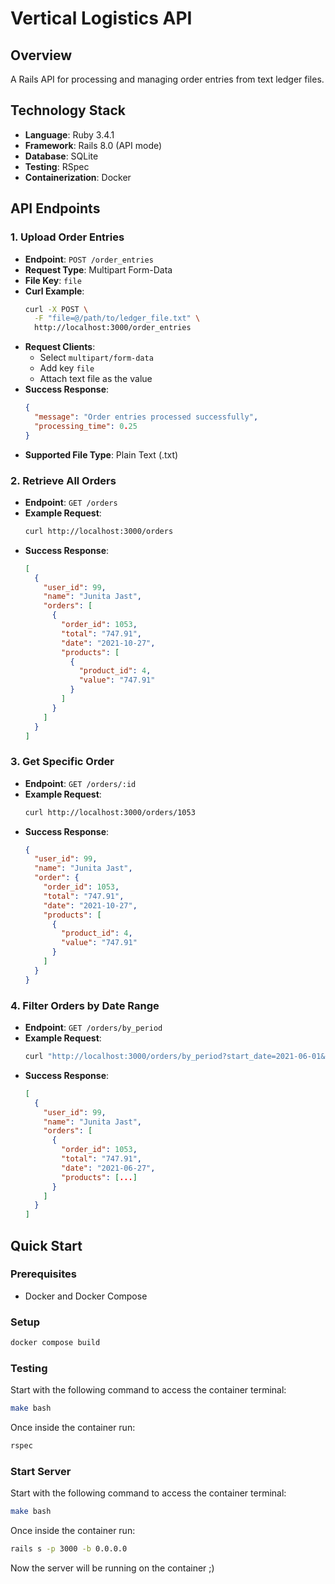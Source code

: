 # Vertical Logistics API

## Overview

A Rails API for processing and managing order entries from text ledger files.

## Technology Stack

- **Language**: Ruby 3.4.1
- **Framework**: Rails 8.0 (API mode)
- **Database**: SQLite
- **Testing**: RSpec
- **Containerization**: Docker

## API Endpoints

### 1. Upload Order Entries
- **Endpoint**: `POST /order_entries`
- **Request Type**: Multipart Form-Data
- **File Key**: `file`
- **Curl Example**:
  ```bash
  curl -X POST \
    -F "file=@/path/to/ledger_file.txt" \
    http://localhost:3000/order_entries
  ```
- **Request Clients**:
  - Select `multipart/form-data`
  - Add key `file`
  - Attach text file as the value
- **Success Response**:
  ```json
  {
    "message": "Order entries processed successfully",
    "processing_time": 0.25
  }
  ```
- **Supported File Type**: Plain Text (.txt)

### 2. Retrieve All Orders
- **Endpoint**: `GET /orders`
- **Example Request**:
  ```bash
  curl http://localhost:3000/orders
  ```
- **Success Response**:
  ```json
  [
    {
      "user_id": 99,
      "name": "Junita Jast",
      "orders": [
        {
          "order_id": 1053,
          "total": "747.91",
          "date": "2021-10-27",
          "products": [
            {
              "product_id": 4,
              "value": "747.91"
            }
          ]
        }
      ]
    }
  ]
  ```

### 3. Get Specific Order
- **Endpoint**: `GET /orders/:id`
- **Example Request**:
  ```bash
  curl http://localhost:3000/orders/1053
  ```
- **Success Response**:
  ```json
  {
    "user_id": 99,
    "name": "Junita Jast",
    "order": {
      "order_id": 1053,
      "total": "747.91",
      "date": "2021-10-27",
      "products": [
        {
          "product_id": 4,
          "value": "747.91"
        }
      ]
    }
  }
  ```

### 4. Filter Orders by Date Range
- **Endpoint**: `GET /orders/by_period`
- **Example Request**:
  ```bash
  curl "http://localhost:3000/orders/by_period?start_date=2021-06-01&end_date=2021-07-31"
  ```
- **Success Response**:
  ```json
  [
    {
      "user_id": 99,
      "name": "Junita Jast",
      "orders": [
        {
          "order_id": 1053,
          "total": "747.91",
          "date": "2021-06-27",
          "products": [...]
        }
      ]
    }
  ]
  ```

## Quick Start

### Prerequisites
- Docker and Docker Compose

### Setup
```bash
docker compose build
```

### Testing

Start with the following command to access the container terminal:
```bash
make bash
```

Once inside the container run:
```bash
rspec
```

### Start Server

Start with the following command to access the container terminal:
```bash
make bash
```

Once inside the container run:
```bash
rails s -p 3000 -b 0.0.0.0
```

Now the server will be running on the container ;)
